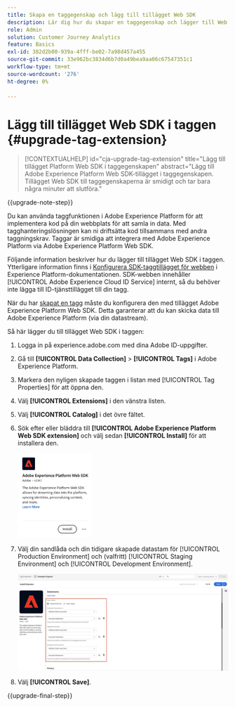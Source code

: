 ```yaml
---
title: Skapa en taggegenskap och lägg till tillägget Web SDK
description: Lär dig hur du skapar en taggegenskap och lägger till Web SDK-tillägget
role: Admin
solution: Customer Journey Analytics
feature: Basics
exl-id: 382d2b00-939a-4fff-be02-7a98d457a455
source-git-commit: 33e962bc3834d6b7d0a49bea9aa06c67547351c1
workflow-type: tm+mt
source-wordcount: '276'
ht-degree: 0%

---
```


# Lägg till tillägget Web SDK i taggen {#upgrade-tag-extension}

<!-- markdownlint-disable MD034 -->

>[!CONTEXTUALHELP]
>id="cja-upgrade-tag-extension"
>title="Lägg till tillägget Platform Web SDK i taggegenskapen"
>abstract="Lägg till Adobe Experience Platform Web SDK-tillägget i taggegenskapen. Tillägget Web SDK till taggegenskaperna är smidigt och tar bara några minuter att slutföra."

<!-- markdownlint-enable MD034 -->

{{upgrade-note-step}}

Du kan använda taggfunktionen i Adobe Experience Platform för att implementera kod på din webbplats för att samla in data. Med tagghanteringslösningen kan ni driftsätta kod tillsammans med andra taggningskrav. Taggar är smidiga att integrera med Adobe Experience Platform via Adobe Experience Platform Web SDK.

Följande information beskriver hur du lägger till tillägget Web SDK i taggen. Ytterligare information finns i [Konfigurera SDK-taggtillägget för webben](https://experienceleague.adobe.com/sv/docs/experience-platform/tags/extensions/client/web-sdk/web-sdk-extension-configuration) i Experience Platform-dokumentationen. SDK-webben innehåller [!UICONTROL Adobe Experience Cloud ID Service] internt, så du behöver inte lägga till ID-tjänsttillägget till din tagg.

När du har [skapat en tagg](/help/getting-started/cja-upgrade/cja-upgrade-tag-property.md) måste du konfigurera den med tillägget Adobe Experience Platform Web SDK. Detta garanterar att du kan skicka data till Adobe Experience Platform (via din datastream).

Så här lägger du till tillägget Web SDK i taggen:

1. Logga in på experience.adobe.com med dina Adobe ID-uppgifter.

1. Gå till **[!UICONTROL Data Collection]** > **[!UICONTROL Tags]** i Adobe Experience Platform.

1. Markera den nyligen skapade taggen i listan med [!UICONTROL Tag Properties] för att öppna den.

1. Välj **[!UICONTROL Extensions]** i den vänstra listen.

1. Välj **[!UICONTROL Catalog]** i det övre fältet.

1. Sök efter eller bläddra till **[!UICONTROL Adobe Experience Platform Web SDK extension]** och välj sedan **[!UICONTROL Install]** för att installera den.

   <img src="assets/aepwebsdk-extension.png" width="35%"/>

1. Välj din sandlåda och din tidigare skapade datastam för [!UICONTROL Production Environment] och (valfritt) [!UICONTROL Staging Environment] och [!UICONTROL Development Environment].

   ![Tilläggskonfiguration för AEP Web SDK](assets/aepwebsk-extension-datastreams.png)

1. Välj **[!UICONTROL Save]**.

{{upgrade-final-step}}
